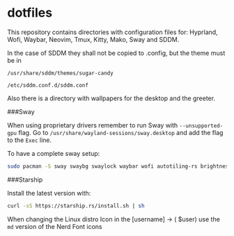 # dotfiles
This repository contains directories with configuration files for:
Hyprland, Wofi, Waybar, Neovim, Tmux, Kitty, Mako, Sway and SDDM.

In the case of SDDM they shall not be copied to .config, but the theme must be in
```
/usr/share/sddm/themes/sugar-candy

/etc/sddm.conf.d/sddm.conf
```

Also there is a directory with wallpapers for the desktop and the greeter.

###Sway

When using proprietary drivers remember to run Sway with `--unsupported-gpu` flag.
Go to `/usr/share/wayland-sessions/sway.desktop` and add the flag to the `Exec` line.

To have a complete sway setup:

```sh
sudo pacman -S sway swaybg swaylock waybar wofi autotiling-rs brightnessctl
```

###Starship

Install the latest version with:

```sh
curl -sS https://starship.rs/install.sh | sh
```

When changing the Linux distro Icon in the [username] -> (<icon> $user) use the `md` version of the Nerd Font icons
